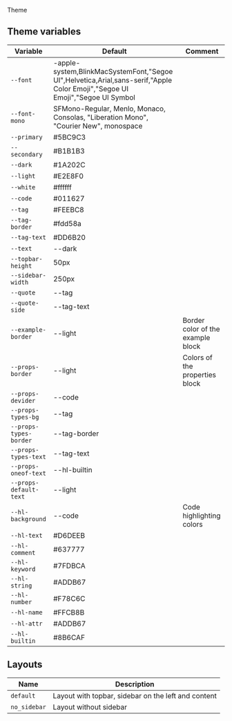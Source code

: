 Theme

## Theme variables

| Variable               | Default                                                                                                                      | Comment                           |
| ---------------------- | ---------------------------------------------------------------------------------------------------------------------------- | --------------------------------- |
| `--font`               | -apple-system,BlinkMacSystemFont,"Segoe UI",Helvetica,Arial,sans-serif,"Apple Color Emoji","Segoe UI Emoji","Segoe UI Symbol |                                   |
| `--font-mono`          | SFMono-Regular, Menlo, Monaco, Consolas, "Liberation Mono", "Courier New", monospace                                         |                                   |
| `--primary`            | #5BC9C3                                                                                                                      |                                   |
| `--secondary`          | #B1B1B3                                                                                                                      |                                   |
| `--dark`               | #1A202C                                                                                                                      |                                   |
| `--light`              | #E2E8F0                                                                                                                      |                                   |
| `--white`              | #ffffff                                                                                                                      |                                   |
| `--code`               | #011627                                                                                                                      |                                   |
| `--tag`                | #FEEBC8                                                                                                                      |                                   |
| `--tag-border`         | #fdd58a                                                                                                                      |                                   |
| `--tag-text`           | #DD6B20                                                                                                                      |                                   |
| `--text`               | --dark                                                                                                                       |                                   |
| `--topbar-height`      | 50px                                                                                                                         |                                   |
| `--sidebar-width`      | 250px                                                                                                                        |                                   |
| `--quote`              | --tag                                                                                                                        |                                   |
| `--quote-side`         | --tag-text                                                                                                                   |                                   |
| `--example-border`     | --light                                                                                                                      | Border color of the example block |
| `--props-border`       | --light                                                                                                                      | Colors of the properties block    |
| `--props-devider`      | --code                                                                                                                       |                                   |
| `--props-types-bg`     | --tag                                                                                                                        |                                   |
| `--props-types-border` | --tag-border                                                                                                                 |                                   |
| `--props-types-text`   | --tag-text                                                                                                                   |                                   |
| `--props-oneof-text`   | --hl-builtin                                                                                                                 |                                   |
| `--props-default-text` | --light                                                                                                                      |                                   |
| `--hl-background`      | --code                                                                                                                       | Code highlighting colors          |
| `--hl-text`            | #D6DEEB                                                                                                                      |                                   |
| `--hl-comment`         | #637777                                                                                                                      |                                   |
| `--hl-keyword`         | #7FDBCA                                                                                                                      |                                   |
| `--hl-string`          | #ADDB67                                                                                                                      |                                   |
| `--hl-number`          | #F78C6C                                                                                                                      |                                   |
| `--hl-name`            | #FFCB8B                                                                                                                      |                                   |
| `--hl-attr`            | #ADDB67                                                                                                                      |                                   |
| `--hl-builtin`         | #8B6CAF                                                                                                                      |                                   |

## Layouts

| Name         | Description                                         |
| ------------ | --------------------------------------------------- |
| `default`    | Layout with topbar, sidebar on the left and content |
| `no_sidebar` | Layout without sidebar                              |
